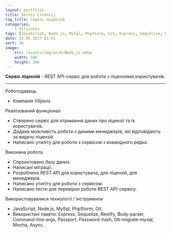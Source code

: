 ```yaml
---
layout: portfolio
title: Servis Licenzij
tag_title: Сервіс ліцензій
categories:
    - Vilijavis
tags: [JavaScript, Node.js, MySql, PhpStorm, Git, Express, Sequelize, Restify, Body-parser, Command-line-args, Passport, Password-hash, Db-migrate-mysql, Mocha, Async]
date: 13.05.2017 01:51
sort: 36
image: 
    src: /assets/img/work/Node_js.webp 
    width: 500
    height: 306
---
```


**Сервіс ліцензій** - REST API-сервіс для роботи з ліцензіями користувачів.

---

Роботодавець

* Компанія _Vilijavis_

Реалізований функціонал

* Створено сервіс для отримання даних про ліцензії та їх користувачів.
* Додана можливість роботи з даними менеджерів, які відповідають за видачу ліцензій.
* Написано утиліту для роботи з сервісом з командного рядка.

Виконана робота

* Спроектовано базу даних.
* Написані міграції.
* Розроблено REST API для користувача, для ліцензій, для менеджерів.
* Написано утиліту для роботи з сервісом.
* Написано тести для перевірки роботи REST API-сервісу.

Використовувалися технології / інструменти

* JavaScript, Node.js, MySql, PhpStorm, Git. 
* Використані пакети: Express, Sequelize, Restify, Body-parser, Command-line-args, Passport, Password-hash, Db-migrate-mysql, Mocha, Async.


